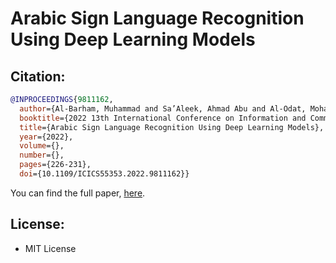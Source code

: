 # Arabic Sign Language Recognition Using Deep Learning Models

## Citation: 

```bibtex
@INPROCEEDINGS{9811162,
  author={Al-Barham, Muhammad and Sa’Aleek, Ahmad Abu and Al-Odat, Mohammad and Hamad, Ghada and Al-Yaman, Musa and Elnagar, Ashraf},
  booktitle={2022 13th International Conference on Information and Communication Systems (ICICS)}, 
  title={Arabic Sign Language Recognition Using Deep Learning Models}, 
  year={2022},
  volume={},
  number={},
  pages={226-231},
  doi={10.1109/ICICS55353.2022.9811162}}
```

You can find the full paper, [here](https://ieeexplore.ieee.org/abstract/document/9811162/).

## License:

- MIT License
